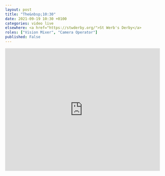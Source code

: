 ```yaml
---
layout: post
title: "The&nbsp;10:30"
date: 2021-09-19 10:30 +0100
categories: video live
elsewhere: <a href="https://stwderby.org/">St Werb's Derby</a>
roles: ["Vision Mixer", "Camera Operator"]
published: False
---
```


<iframe width="100%" height="400em" src="https://www.youtube.com/embed/8rm2nxYvp_k" frameborder="0" allow="accelerometer; autoplay; clipboard-write; encrypted-media; gyroscope; picture-in-picture" allowfullscreen></iframe>
